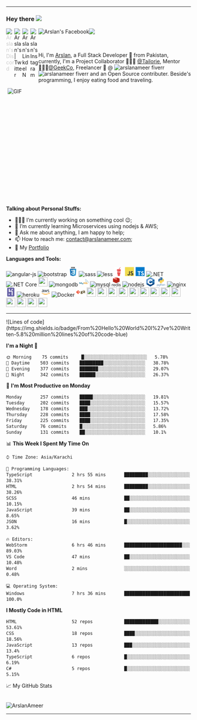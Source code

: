 <hr/>

### Hey there <img src="https://media.giphy.com/media/hvRJCLFzcasrR4ia7z/giphy.gif" width="25px">
<a href="https://discord.gg/ArslanAmeer#5079" style="color: #ccc">
  <img align="left" alt="Arslan's Discord" style="color: #ccc" width="22px" src="https://cdn.worldvectorlogo.com/logos/discord.svg" />
</a>
<a href="https://twitter.com/ThELeGenD_Says">
  <img align="left" alt="Arslan's | Twitter" width="22px" src="https://cdn.worldvectorlogo.com/logos/twitter.svg" />
</a>
<a href="https://www.linkedin.com/in/arslanameer/">
  <img align="left" alt="Arslan's LinkdeIN" width="22px" src="https://cdn.worldvectorlogo.com/logos/linkedin-icon-2.svg" />
</a>
<a href="https://www.instagram.com/lk2712/">
  <img align="left" alt="Arslan's Instagram" width="22px" src="https://cdn.worldvectorlogo.com/logos/instagram-2016.svg" />
</a>
<a href="https://www.facebook.com/arslanameer2712">
  <img align="left" alt="Arslan's Facebook" height="22px" src="https://cdn.worldvectorlogo.com/logos/facebook-2.svg" />
</a>

![](https://visitor-badge.glitch.me/badge?page_id=ArslanAmeer.ArslanAmeer)

<br />

Hi, I'm [Arslan](www.arslanameer.com), a Full Stack Developer 🚀 from Pakistan, currently, I'm a Project Collaborator 🙍🏽‍♂️ [@Tailorie](https://github.com/Tailorie), Mentor 👨🏽‍💼[@GeekCo](https://github.com/Geeky-Coder-Co), Freelancer :busts_in_silhouette: @ <img src="https://cdn.worldvectorlogo.com/logos/fiverr-1.svg" alt="arslanameer fiverr" width="16" height="16" /> <img src="https://cdn.worldvectorlogo.com/logos/upwork-1.svg" alt="arslanameer fiverr" width="16" height="16" /> and an Open Source contributer. Beside's programming, I enjoy eating food and traveling.

  <img align="right" alt="GIF" src="https://github.com/abhisheknaiidu/abhisheknaiidu/blob/master/code.gif?raw=true" width="500" height="320" />

**Talking about Personal Stuffs:**

- 👨🏽‍💻 I’m currently working on something cool :wink:;
- 🌱 I’m currently learning Microservices using nodejs & AWS; 
- 💬 Ask me about anything, I am happy to help;
- 📫 How to reach me: [contact@arslanameer.com](contact@arslanameer.com);
- 📝 My [Portfolio](www.arslanameer.com)

**Languages and Tools:**  


<p align="left">
<img src="https://cdn.worldvectorlogo.com/logos/angular-icon-1.svg" alt="angular-js" width="25" height="25" />
<img src="https://cdn.worldvectorlogo.com/logos/bootstrap-5-1.svg" alt="bootstrap" width="25" height="25" />
<img src="https://raw.githubusercontent.com/devicons/devicon/master/icons/css3/css3-original-wordmark.svg" alt="css3" width="25" height="25" />
<img src="https://cdn.worldvectorlogo.com/logos/sass-1.svg" alt="sass" width="25" height="25" />
<img src="https://cdn.worldvectorlogo.com/logos/less.svg" alt="less" width="25" height="25" />
<img src="https://raw.githubusercontent.com/devicons/devicon/master/icons/gulp/gulp-plain.svg" alt="gulp" width="25" height="25" />
<img src="https://raw.githubusercontent.com/devicons/devicon/master/icons/javascript/javascript-original.svg" alt="javascript" width="25" height="25" />
<img src="https://raw.githubusercontent.com/devicons/devicon/master/icons/typescript/typescript-original.svg" alt="typescript" width="25" height="25" />
<img src="https://devicons.github.io/devicon/devicon.git/icons/dot-net/dot-net-original-wordmark.svg" alt=".NET" width="25" height="25" />
<img src="https://cdn.worldvectorlogo.com/logos/dot-net-core-7.svg" alt=".NET Core" width="25" height="25" />
<img src="https://cdn.worldvectorlogo.com/logos/nodejs-icon.svg" height="25" width="25">
<img src="https://devicons.github.io/devicon/devicon.git/icons/mongodb/mongodb-original-wordmark.svg" alt="mongodb" width="25" height="25" />
<img src="https://raw.githubusercontent.com/devicons/devicon/master/icons/mysql/mysql-original-wordmark.svg" alt="mysql" width="25" height="25" />
<img src="https://cdn.worldvectorlogo.com/logos/microsoft-sql-server.svg" alt="mysql" width="25" height="25" />
<img src="https://raw.githubusercontent.com/devicons/devicon/master/icons/redis/redis-original-wordmark.svg" alt="redis" width="25" height="25" />
<img src="https://cdn.worldvectorlogo.com/logos/nodejs-1.svg" alt="nodejs" width="25" height="25" />
<img src="https://raw.githubusercontent.com/github/explore/80688e429a7d4ef2fca1e82350fe8e3517d3494d/topics/cpp/cpp.png" width="25" height="25" >
<img src="https://raw.githubusercontent.com/devicons/devicon/master/icons/python/python-original-wordmark.svg" alt="python" width="25" height="25" />
<img src="https://cdn.worldvectorlogo.com/logos/nginx-1.svg" alt="nginx" width="25" height="25" />
<img src="https://raw.githubusercontent.com/devicons/devicon/master/icons/heroku/heroku-plain.svg" alt="heroku" width="25" height="25" />
<img src="https://cdn.worldvectorlogo.com/logos/netlify.svg" alt="heroku" width="25" height="25" />
<img src="https://raw.githubusercontent.com/github/explore/80688e429a7d4ef2fca1e82350fe8e3517d3494d/topics/aws/aws.png" alt="aws" width="25" height="25" />
<img src="https://devicons.github.io/devicon/devicon.git/icons/docker/docker-original-wordmark.svg" alt="Docker" width="25" height="25" />
<img src="https://raw.githubusercontent.com/github/explore/80688e429a7d4ef2fca1e82350fe8e3517d3494d/topics/git/git.png" width="25" height="25" >
<img src="https://cdn.worldvectorlogo.com/logos/photoshop-cc.svg" width="25" height="25" >
  <img src="https://cdn.worldvectorlogo.com/logos/adobe-illustrator-cc.svg" width="25" height="25" >
  <img src="https://cdn.worldvectorlogo.com/logos/adobe-xd.svg" width="25" height="25" >
  <img src="https://cdn.worldvectorlogo.com/logos/invision.svg" width="25" height="25" >
  <img src="https://cdn.worldvectorlogo.com/logos/jira-1.svg" width="25" height="25" >
  <img src="https://cdn.worldvectorlogo.com/logos/trello.svg" width="25" height="25" >
  <img src="https://cdn.worldvectorlogo.com/logos/visual-studio-2013.svg" width="25" height="25" >
  <img src="https://cdn.worldvectorlogo.com/logos/visual-studio-code.svg" width="25" height="25" >
  <img src="https://cdn.worldvectorlogo.com/logos/webstorm-icon.svg" width="25" height="25" >
  <img src="https://cdn.worldvectorlogo.com/logos/resharperc-icon.svg" width="25" height="25" >
  <img src="https://cdn.worldvectorlogo.com/logos/github-1.svg" width="25" height="25" >
  <img src="https://cdn.worldvectorlogo.com/logos/bitbucket-icon.svg" width="25" height="25" >
  <img src="https://cdn.worldvectorlogo.com/logos/gitlab.svg" width="25" height="25" >
</p>
<!-- <img src="https://github-readme-stats.vercel.app/api?username=ArslanAmeer&show_icons=true&count_private=true" alt="spiderpig86" /> -->
<hr/>
<!--START_SECTION:waka-->
![Lines of code](https://img.shields.io/badge/From%20Hello%20World%20I%27ve%20Written-5.8%20million%20lines%20of%20code-blue)

**I'm a Night 🦉** 

```text
🌞 Morning    75 commits     █░░░░░░░░░░░░░░░░░░░░░░░░   5.78% 
🌆 Daytime    503 commits    █████████░░░░░░░░░░░░░░░░   38.78% 
🌃 Evening    377 commits    ███████░░░░░░░░░░░░░░░░░░   29.07% 
🌙 Night      342 commits    ██████░░░░░░░░░░░░░░░░░░░   26.37%

```
📅 **I'm Most Productive on Monday** 

```text
Monday       257 commits    █████░░░░░░░░░░░░░░░░░░░░   19.81% 
Tuesday      202 commits    ████░░░░░░░░░░░░░░░░░░░░░   15.57% 
Wednesday    178 commits    ███░░░░░░░░░░░░░░░░░░░░░░   13.72% 
Thursday     228 commits    ████░░░░░░░░░░░░░░░░░░░░░   17.58% 
Friday       225 commits    ████░░░░░░░░░░░░░░░░░░░░░   17.35% 
Saturday     76 commits     █░░░░░░░░░░░░░░░░░░░░░░░░   5.86% 
Sunday       131 commits    ██░░░░░░░░░░░░░░░░░░░░░░░   10.1%

```


📊 **This Week I Spent My Time On** 

```text
⌚︎ Time Zone: Asia/Karachi

💬 Programming Languages: 
TypeScript               2 hrs 55 mins       █████████░░░░░░░░░░░░░░░░   38.31% 
HTML                     2 hrs 54 mins       █████████░░░░░░░░░░░░░░░░   38.26% 
SCSS                     46 mins             ██░░░░░░░░░░░░░░░░░░░░░░░   10.15% 
JavaScript               39 mins             ██░░░░░░░░░░░░░░░░░░░░░░░   8.65% 
JSON                     16 mins             █░░░░░░░░░░░░░░░░░░░░░░░░   3.62%

🔥 Editors: 
WebStorm                 6 hrs 46 mins       ██████████████████████░░░   89.03% 
VS Code                  47 mins             ██░░░░░░░░░░░░░░░░░░░░░░░   10.48% 
Word                     2 mins              ░░░░░░░░░░░░░░░░░░░░░░░░░   0.48%

💻 Operating System: 
Windows                  7 hrs 36 mins       █████████████████████████   100.0%

```

**I Mostly Code in HTML** 

```text
HTML                     52 repos            █████████████░░░░░░░░░░░░   53.61% 
CSS                      18 repos            ████░░░░░░░░░░░░░░░░░░░░░   18.56% 
JavaScript               13 repos            ███░░░░░░░░░░░░░░░░░░░░░░   13.4% 
TypeScript               6 repos             █░░░░░░░░░░░░░░░░░░░░░░░░   6.19% 
C#                       5 repos             █░░░░░░░░░░░░░░░░░░░░░░░░   5.15%

```



<!--END_SECTION:waka-->

<!-- 🚧 **My Todoist Stats:** -->
<!-- TODO-IST:START -->
<!-- TODO-IST:END -->

<summary>📈 My GitHub Stats</summary>
<br>
<p align="left"> <img src="https://github-readme-stats.vercel.app/api?username=ArslanAmeer&count_private=true&show_icons=true&theme=dark&repo=github-readme-stats&hide=contribs" alt="ArslanAmeer" />

<hr/>
